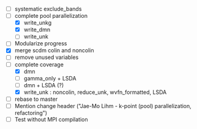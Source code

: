 - [ ] systematic exclude_bands
- [ ] complete pool parallelization
  - [x] write_unkg
  - [x] write_dmn
  - [ ] write_unk
- [ ] Modularize progress
- [x] merge scdm colin and noncolin
- [ ] remove unused variables
- [ ] complete coverage
  - [x] dmn
  - [ ] gamma_only + LSDA
  - [ ] dmn + LSDA (?)
  - [x] write_unk : noncolin, reduce_unk, wvfn_formatted, LSDA
- [ ] rebase to master
- [ ] Mention change header ("Jae-Mo Lihm - k-point (pool) parallelization, refactoring")
- [ ] Test without MPI compilation

